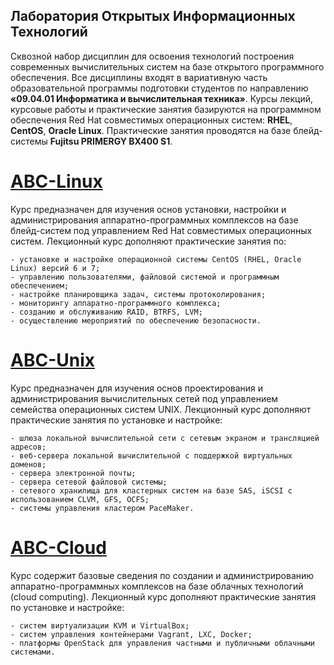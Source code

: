 ##  Лаборатория Открытых Информационных Технологий

Сквозной набор дисциплин для освоения технологий построения современных вычислительных систем на базе открытого программного обеспечения.
Все дисциплины входят в вариативную часть образовательной программы подготовки студентов по направлению **«09.04.01 Информатика и вычислительная техника»**.
Курсы лекций, курсовые работы и практические занятия базируются на 
программном обеспечения Red Hat совместимых операционных систем: **RHEL**, **CentOS**, **Oracle Linux**.
Практические занятия проводятся на базе блейд-системы **Fujitsu PRIMERGY BX400 S1**.

[ABC-Linux](https://openit-guap-ru.github.io/ABC-Linux/)
========================================================
Курс предназначен для изучения основ установки, настройки и администрирования аппаратно-программных комплексов на базе блейд-систем под управлением Red Hat совместимых операционных систем.
Лекционный курс дополняют практические занятия по:

    - установке и настройке операционной системы CentOS (RHEL, Oracle Linux) версий 6 и 7;
    - управлению пользователями, файловой системой и программным обеспечением;
    - настройке планировщика задач, системы протоколирования;
    - мониторингу аппаратно-программного комплекса;
    - созданию и обслуживанию RAID, BTRFS, LVM;
    - осуществлению мероприятий по обеспечению безопасности.

[ABC-Unix](https://openit-guap-ru.github.io/ABC-Unix)
=====================================================
Курс предназначен для изучения основ проектирования и администрирования вычислительных сетей под управлением семейства операционных систем UNIX.
Лекционный курс дополняют практические занятия по установке и настройке:

    - шлюза локальной вычислительной сети с сетевым экраном и трансляцией адресов;
    - веб-сервера локальной вычислительной с поддержкой виртуальных доменов;
    - сервера электронной почты;
    - сервера сетевой файловой системы;
    - сетевого хранилища для кластерных систем на базе SAS, iSCSI c использованием СLVM, GFS, OCFS;
    - системы управления кластером PaceMaker.

[ABC-Cloud](https://openit-guap-ru.github.io/ABC-Cloud)
=======================================================
Курс содержит базовые сведения по создании и администрированию аппаратно-программных комплексов на базе облачных технологий (cloud computing).
Лекционный курс дополняют практические занятия по установке и настройке:

    - систем виртуализации KVM и VirtualBox;
    - систем управления контейнерами Vagrant, LXC, Docker;
    - платформы OpenStack для управления частными и публичными облачными системами.
